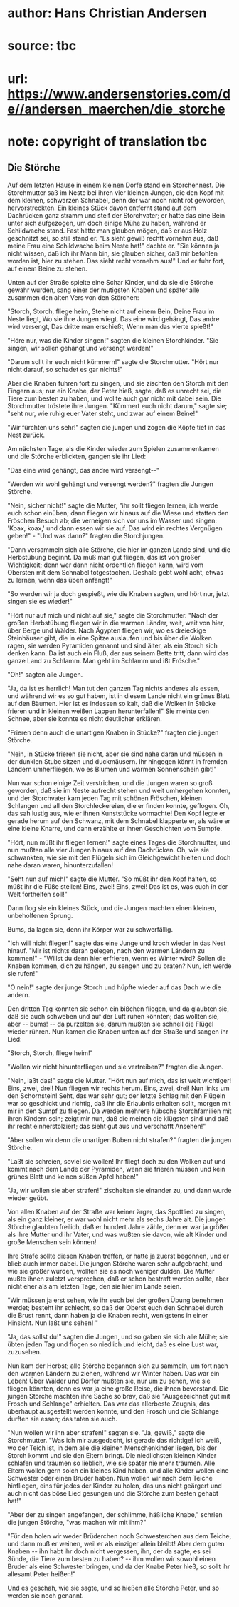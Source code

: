 # author: Hans Christian Andersen
# source: tbc
# url: https://www.andersenstories.com/de//andersen_maerchen/die_storche
# note: copyright of translation tbc

## Die Störche 

Auf dem letzten Hause in einem kleinen Dorfe stand ein Storchennest. Die
Storchmutter saß im Neste bei ihren vier kleinen Jungen, die den Kopf
mit dem kleinen, schwarzen Schnabel, denn der war noch nicht rot
geworden, hervorstreckten. Ein kleines Stück davon entfernt stand auf
dem Dachrücken ganz stramm und steif der Storchvater; er hatte das eine
Bein unter sich aufgezogen, um doch einige Mühe zu haben, während er
Schildwache stand. Fast hätte man glauben mögen, daß er aus Holz
geschnitzt sei, so still stand er. "Es sieht gewiß rechtt vornehm aus,
daß meine Frau eine Schildwache beim Neste hat!" dachte er. "Sie
können ja nicht wissen, daß ich ihr Mann bin, sie glauben sicher, daß
mir befohlen worden ist, hier zu stehen. Das sieht recht vornehm aus!"
Und er fuhr fort, auf einem Beine zu stehen.

Unten auf der Straße spielte eine Schar Kinder, und da sie die Störche
gewahr wurden, sang einer der mutigsten Knaben und später alle zusammen
den alten Vers von den Störchen:

"Storch, Storch, fliege heim,
Stehe nicht auf einem Bein,
Deine Frau im Neste liegt,
Wo sie ihre Jungen wiegt.
Das eine wird gehängt,
Das andre wird versengt,
Das dritte man erschießt,
Wenn man das vierte spießt!"

"Höre nur, was die Kinder singen!" sagten die kleinen Storchkinder.
"Sie singen, wir sollen gehängt und versengt werden!"

"Darum sollt ihr euch nicht kümmern!" sagte die Storchmutter. "Hört
nur nicht darauf, so schadet es gar nichts!"

Aber die Knaben fuhren fort zu singen, und sie zischten den Storch mit
den Fingern aus; nur ein Knabe, der Peter hieß, sagte, daß es unrecht
sei, die Tiere zum besten zu haben, und wollte auch gar nicht mit dabei
sein. Die Storchmutter tröstete ihre Jungen. "Kümmert euch nicht
darum," sagte sie; "seht nur, wie ruhig euer Vater steht, und zwar auf
einem Beine!"

"Wir fürchten uns sehr!" sagten die jungen und zogen die Köpfe tief in
das Nest zurück.

Am nächsten Tage, als die Kinder wieder zum Spielen zusammenkamen und
die Störche erblickten, gangen sie ihr Lied:

"Das eine wird gehängt,
das andre wird versengt--"

"Werden wir wohl gehängt und versengt werden?" fragten die Jungen
Störche.

"Nein, sicher nicht!" sagte die Mutter, "ihr sollt fliegen lernen,
ich werde euch schon einüben; dann fliegen wir hinaus auf die Wiese und
statten den Fröschen Besuch ab; die verneigen sich vor uns im Wasser und
singen: 'Koax, koax,' und dann essen wir sie auf. Das wird ein rechtes
Vergnügen geben!" - "Und was dann?" fragten die Storchjungen.

"Dann versammeln sich alle Störche, die hier im ganzen Lande sind, und
die Herbstübung beginnt. Da muß man gut fliegen, das ist von großer
Wichtigkeit; denn wer dann nicht ordentlich fliegen kann, wird vom
Obersten mit dem Schnabel totgestochen. Deshalb gebt wohl acht, etwas zu
lernen, wenn das üben anfängt!"

"So werden wir ja doch gespießt, wie die Knaben sagten, und hört nur,
jetzt singen sie es wieder!"

"Hört nur auf mich und nicht auf sie," sagte die Storchmutter. "Nach
der großen Herbstübung fliegen wir in die warmen Länder, weit, weit von
hier, über Berge und Wälder. Nach Ägypten fliegen wir, wo es dreieckige
Steinhäuser gibt, die in eine Spitze auslaufen und bis über die Wolken
ragen, sie werden Pyramiden genannt und sind älter, als ein Storch sich
denken kann. Da ist auch ein Fluß, der aus seinem Bette tritt, dann wird
das ganze Land zu Schlamm. Man geht im Schlamm und ißt Frösche."

"Oh!" sagten alle Jungen.

"Ja, da ist es herrlich! Man tut den ganzen Tag nichts anderes als
essen, und während wir es so gut haben, ist in diesem Lande nicht ein
grünes Blatt auf den Bäumen. Hier ist es indessen so kalt, daß die
Wolken in Stücke frieren und in kleinen weißen Lappen herunterfallen!"
Sie meinte den Schnee, aber sie konnte es nicht deutlicher erklären.

"Frieren denn auch die unartigen Knaben in Stücke?" fragten die jungen
Störche.

"Nein, in Stücke frieren sie nicht, aber sie sind nahe daran und müssen
in der dunklen Stube sitzen und duckmäusern. Ihr hingegen könnt in
fremden Ländern umherfliegen, wo es Blumen und warmen Sonnenschein
gibt!"

Nun war schon einige Zeit verstrichen, und die Jungen waren so groß
geworden, daß sie im Neste aufrecht stehen und weit umhergehen konnten,
und der Storchvater kam jeden Tag mit schönen Fröschen, kleinen
Schlangen und all den Storchleckereien, die er finden konnte, geflogen.
Oh, das sah lustig aus, wie er ihnen Kunststücke vormachte! Den Kopf
legte er gerade herum auf den Schwanz, mit dem Schnabel klapperte er,
als wäre er eine kleine Knarre, und dann erzählte er ihnen Geschichten
vom Sumpfe.

"Hört, nun müßt ihr fliegen lernen!" sagte eines Tages die
Storchmutter, und nun mußten alle vier Jungen hinaus auf den Dachrücken.
Oh, wie sie schwankten, wie sie mit den Flügeln sich im Gleichgewicht
hielten und doch nahe daran waren, hinunterzufallen!

"Seht nun auf mich!" sagte die Mutter. "So müßt ihr den Kopf halten,
so müßt ihr die Füße stellen! Eins, zwei! Eins, zwei! Das ist es, was
euch in der Welt forthelfen soll!"

Dann flog sie ein kleines Stück, und die Jungen machten einen kleinen,
unbeholfenen Sprung.

Bums, da lagen sie, denn ihr Körper war zu schwerfällig.

"Ich will nicht fliegen!" sagte das eine Junge und kroch wieder in das
Nest hinauf. "Mir ist nichts daran gelegen, nach den warmen Ländern zu
kommen!" - "Willst du denn hier erfrieren, wenn es Winter wird? Sollen
die Knaben kommen, dich zu hängen, zu sengen und zu braten? Nun, ich
werde sie rufen!"

"O nein!" sagte der junge Storch und hüpfte wieder auf das Dach wie
die andern.

Den dritten Tag konnten sie schon ein bißchen fliegen, und da glaubten
sie, daß sie auch schweben und auf der Luft ruhen könnten; das wollten
sie, aber -- bums! -- da purzelten sie, darum mußten sie schnell die
Flügel wieder rühren. Nun kamen die Knaben unten auf der Straße und
sangen ihr Lied:

"Storch, Storch, fliege heim!"

"Wollen wir nicht hinunterfliegen und sie vertreiben?" fragten die
Jungen.

"Nein, laßt das!" sagte die Mutter. "Hört nun auf mich, das ist weit
wichtiger! Eins, zwei, drei! Nun fliegen wir rechts herum. Eins, zwei,
drei! Nun links um den Schornstein! Seht, das war sehr gut; der letzte
Schlag mit den Flügeln war so geschickt und richtig, daß ihr die
Erlaubnis erhalten sollt, morgen mit mir in den Sumpf zu fliegen. Da
werden mehrere hübsche Storchfamilien mit ihren Kindern sein; zeigt mir
nun, daß die meinen die klügsten sind und daß ihr recht einherstolziert;
das sieht gut aus und verschafft Ansehen!"

"Aber sollen wir denn die unartigen Buben nicht strafen?" fragten die
jungen Störche.

"Laßt sie schreien, soviel sie wollen! Ihr fliegt doch zu den Wolken
auf und kommt nach dem Lande der Pyramiden, wenn sie frieren müssen und
kein grünes Blatt und keinen süßen Apfel haben!"

"Ja, wir wollen sie aber strafen!" zischelten sie einander zu, und
dann wurde wieder geübt.

Von allen Knaben auf der Straße war keiner ärger, das Spottlied zu
singen, als ein ganz kleiner, er war wohl nicht mehr als sechs Jahre
alt. Die jungen Störche glaubten freilich, daß er hundert Jahre zähle,
denn er war ja größer als ihre Mutter und ihr Vater, und was wußten sie
davon, wie alt Kinder und große Menschen sein können!

Ihre Strafe sollte diesen Knaben treffen, er hatte ja zuerst begonnen,
und er blieb auch immer dabei. Die jungen Störche waren sehr
aufgebracht, und wie sie größer wurden, wollten sie es noch weniger
dulden. Die Mutter mußte ihnen zuletzt versprechen, daß er schon
bestraft werden sollte, aber nicht eher als am letzten Tage, den sie
hier im Lande seien.

"Wir müssen ja erst sehen, wie ihr euch bei der großen Übung benehmen
werdet; besteht ihr schlecht, so daß der Oberst euch den Schnabel durch
die Brust rennt, dann haben ja die Knaben recht, wenigstens in einer
Hinsicht. Nun laßt uns sehen! "

"Ja, das sollst du!" sagten die Jungen, und so gaben sie sich alle
Mühe; sie übten jeden Tag und flogen so niedlich und leicht, daß es eine
Lust war, zuzusehen.

Nun kam der Herbst; alle Störche begannen sich zu sammeln, um fort nach
den warmen Ländern zu ziehen, während wir Winter haben. Das war ein
Leben! Über Wälder und Dörfer mußten sie, nur um zu sehen, wie sie
fliegen könnten, denn es war ja eine große Reise, die ihnen bevorstand.
Die jungen Störche machten ihre Sache so brav, daß sie "Ausgezeichnet
gut mit Frosch und Schlange" erhielten. Das war das allerbeste Zeugnis,
das überhaupt ausgestellt werden konnte, und den Frosch und die Schlange
durften sie essen; das taten sie auch.

"Nun wollen wir ihn aber strafen!" sagten sie. "Ja, gewiß," sagte
die Storchmutter. "Was ich mir ausgedacht, ist gerade das richtige! Ich
weiß, wo der Teich ist, in dem alle die kleinen Menschenkinder liegen,
bis der Storch kommt und sie den Eltern bringt. Die niedlichsten kleinen
Kinder schlafen und träumen so lieblich, wie sie später nie mehr
träumen. Alle Eltern wollen gern solch ein kleines Kind haben, und alle
Kinder wollen eine Schwester oder einen Bruder haben. Nun wollen wir
nach dem Teiche hinfliegen, eins für jedes der Kinder zu holen, das uns
nicht geärgert und auch nicht das böse Lied gesungen und die Störche zum
besten gehabt hat!"

"Aber der zu singen angefangen, der schlimme, häßliche Knabe," schrien
die jungen Störche, "was machen wir mit ihm?"

"Für den holen wir weder Brüderchen noch Schwesterchen aus dem Teiche,
und dann muß er weinen, weil er als einziger allein bleibt! Aber dem
guten Knaben -- ihn habt ihr doch nicht vergessen, ihn, der da sagte, es
sei Sünde, die Tiere zum besten zu haben? -- ihm wollen wir sowohl einen
Bruder als eine Schwester bringen, und da der Knabe Peter hieß, so sollt
ihr allesamt Peter heißen!"

Und es geschah, wie sie sagte, und so hießen alle Störche Peter, und so
werden sie noch genannt.
